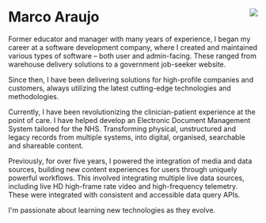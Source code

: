 # Marco Araujo <a href="https://www.codewars.com/users/srMarquinho"><img align="right" src="https://www.codewars.com/users/srMarquinho/badges/micro"></a>

Former educator and manager with many years of experience, I began my career at a software development company, where I created and maintained various types of software – both user and admin-facing. These ranged from warehouse delivery solutions to a government job-seeker website.

Since then, I have been delivering solutions for high-profile companies and customers, always utilizing the latest cutting-edge technologies and methodologies. 

Currently, I have been revolutionizing the clinician-patient experience at the point of care. I have helped develop an Electronic Document Management System tailored for the NHS. Transforming physical, unstructured and legacy records from multiple systems, into digital, organised, searchable and shareable content.

Previously, for over five years, I powered the integration of media and data sources, building new content experiences for users through uniquely powerful workflows. This involved integrating multiple live data sources, including live HD high-frame rate video and high-frequency telemetry. These were integrated with consistent and accessible data query APIs.

I'm passionate about learning new technologies as they evolve.

